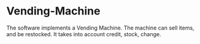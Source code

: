# Vending-Machine
The software implements a Vending Machine. The machine can sell items, and be restocked. It takes into account credit, stock, change.

